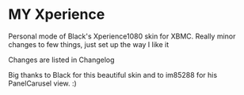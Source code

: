 MY Xperience
============

Personal mode of Black's Xperience1080 skin for XBMC.
Really minor changes to few things, 
just set up the way I like it 

Changes are listed in Changelog

Big thanks to Black for this beautiful skin 
and to im85288 for his PanelCarusel view. :)
